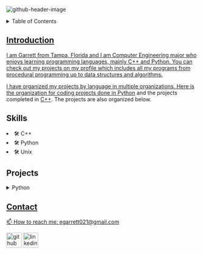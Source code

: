 ![github-header-image](https://github.com/garrettbovo/garrettbovo/assets/154717520/b7afe3a0-edb2-4cea-8b47-e687daa11c87)

<details>
<summary>Table of Contents</summary>
<ol>
  <li>
    <a href='#introduction'>Introduction</a>
  </li>
  <li>
    <a href='#projects'>Projects</a>
  </li>
  <li>
    <a href='#skills'>Skills</a>
  </li>
  <li>
    <a href='#Contact'>Contact</ol>
</details>

## Introduction
I am Garrett from Tampa, Florida and I am Computer Engineering major who enjoys learning programming languages, mainly C++ and Python. You can check out my projects on my profile which includes all my programs from procedural programming up to data structures and algorithms.

I have organized my projects by language in multiple organizations.  Here is the organization for coding projects done in [Python](https://github.com/Python-Coding-Assignments) and the projects completed in [C++](https://github.com/CPP-Programming-Assingments).  The projects are also organized below.

## Skills
<li>
  🛠 C++
</li>
<li>
  🛠 Python
</li>
<li>
  🛠 Unix
</li>  

## Projects
<details>
<summary>Python</summary>
<ul>
<details>
<summary>Procedural Programming Projects</summary>
</li>
</ol>
<ul>
  <li>
    <a href='https://github.com/Python-Coding-Assignments/Ticket-System'>Ticket-System</a>
  </li>
  <li>
    <a href='https://github.com/Python-Coding-Assignments/Grade-Calculator'>Grade-Calculator</a>
  </li>
  <li>
    <a href='https://github.com/Python-Coding-Assignments/Coin-Game'>Coin-Game</a>
  </li>
  <li>
    <a href='https://github.com/Python-Coding-Assignments/Numbers'>Numbers</a>
  </li>
  <li>
    <a href='#Contact'>Calculating-NFL-Passer-Ratings</ol>
</details>
</details>

## Contact
📫 How to reach me: egarrett021@gmail.com 


[<img src='https://cdn.jsdelivr.net/npm/simple-icons@3.0.1/icons/github.svg' alt='github' height='40'>](https://github.com/garrettbovo)  [<img src='https://cdn.jsdelivr.net/npm/simple-icons@3.0.1/icons/linkedin.svg' alt='linkedin' height='40'>](https://www.linkedin.com/in/garrett-ellis-740b202a6/)  
